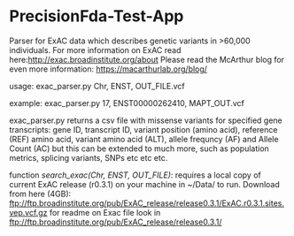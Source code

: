 # PrecisionFda-Test-App

Parser for ExAC data which describes genetic variants in >60,000 individuals. 
For more information on ExAC read here:http://exac.broadinstitute.org/about
Please read the McArthur blog for even more information: https://macarthurlab.org/blog/

usage: exac_parser.py Chr, ENST, OUT_FILE.vcf

example: exac_parser.py 17, ENST00000262410, MAPT_OUT.vcf


exac_parser.py returns a csv file with missense variants for specified gene transcripts:
gene ID, transcript ID, variant position (amino acid), reference (REF) amino acid, variant amino acid (ALT), allele frequncy (AF) and Allele Count (AC) 
but this can be extended to much more, such as population metrics, splicing variants, SNPs etc etc etc. 

function <i>search_exac(Chr, ENST, OUT_FILE)</i>: 
requires a local copy of current ExAC release (r0.3.1) on your machine in ~/Data/ to run. 
Download from here (4GB): ftp://ftp.broadinstitute.org/pub/ExAC_release/release0.3.1/ExAC.r0.3.1.sites.vep.vcf.gz 
for readme on Exac file look in ftp://ftp.broadinstitute.org/pub/ExAC_release/release0.3.1/



